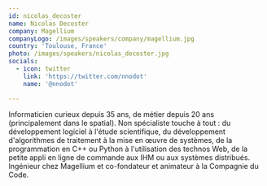 ```yaml
---
id: nicolas_decoster
name: Nicolas Decoster
company: Magellium
companyLogo: /images/speakers/company/magellium.jpg
country: 'Toulouse, France'
photo: /images/speakers/nicolas_decoster.jpg
socials:
  - icon: twitter
    link: 'https://twitter.com/nnodot'
    name: '@nnodot'

---
```


Informaticien curieux depuis 35 ans, de métier depuis 20 ans (principalement dans le spatial). Non spécialiste touche à tout : du développement logiciel à l'étude scientifique, du développement d'algorithmes de traitement à la mise en œuvre de systèmes, de la programmation en C++ ou Python à l'utilisation des technos Web, de la petite appli en ligne de commande aux IHM ou aux systèmes distribués. Ingénieur chez Magellium et co-fondateur et animateur à la Compagnie du Code.
